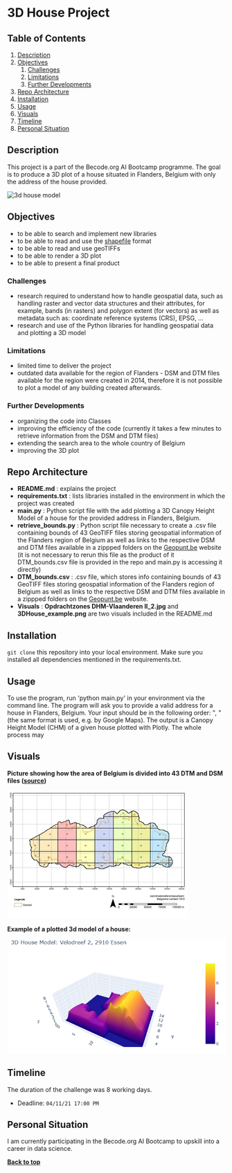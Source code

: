 # 3D House Project
## Table of Contents
1. [Description](#description)
1. [Objectives](#objectives)
	1. [Challenges](#challenges)
	2. [Limitations](#limitations)
	3. [Further Developments](#further-developments)
1. [Repo Architecture](#repo-architecture)
1. [Installation](#installation)
1. [Usage](#usage)
1. [Visuals](#visuals)
1. [Timeline](#timeline)
1. [Personal Situation](#personal-situation)

## Description
This project is a part of the Becode.org AI Bootcamp programme. The goal is to produce a 3D plot of a house situated in Flanders, Belgium with only the address of the house provided.

![3d house model](https://media.istockphoto.com/photos/yellow-house-on-white-background-picture-id1288550827?k=20&m=1288550827&s=612x612&w=0&h=AuvniCc5aIn8OtwuaKdq4PQWe-1RT1v-m68JmtGwluQ=)

## Objectives

- to be able to search and implement new libraries
- to be able to read and use the [shapefile](https://en.wikipedia.org/wiki/Shapefile) format
- to be able to read and use geoTIFFs
- to be able to render a 3D plot
- to be able to present a final product

### Challenges

* research required to understand how to handle geospatial data, such as handling raster and vector data structures and their attributes, for example, bands (in rasters) and polygon extent (for vectors) as well as metadata such as: coordinate reference systems (CRS), EPSG, ...
* research and use of the Python libraries for handling geospatial data and plotting a 3D model

### Limitations

* limited time to deliver the project
* outdated data available for the region of Flanders - DSM and DTM files available for the region were created in 2014, therefore it is not possible to plot a model of any building created afterwards. 

### Further Developments

* organizing the code into Classes
* improving the efficiency of the code (currently it takes a few minutes to retrieve information from the DSM and DTM files)
* extending the search area to the whole country of Belgium
* improving the 3D plot

## Repo Architecture

* **README.md**          : explains the project
* **requirements.txt**   : lists libraries installed in the environment in which the project was created 
* **main.py**            : Python script file with the add plotting a 3D Canopy Height Model of a house for the provided address in Flanders, Belgium.
* **retrieve_bounds.py** : Python script file necessary to create a .csv file containing bounds of 43 GeoTIFF files storing geospatial information of the Flanders region of Belgium as well as links to the respective DSM and DTM files available in a zippped folders on the [Geopunt.be](https://www.geopunt.be/) website (it is not necessary to rerun this file as the product of it DTM_bounds.csv file is provided in the repo and main.py is accessing it directly)
* **DTM_bounds.csv**     : .csv file, which stores info containing bounds of 43 GeoTIFF files storing geospatial information of the Flanders region of Belgium as well as links to the respective DSM and DTM files available in a zippped folders on the [Geopunt.be](https://www.geopunt.be/) website.
* **Visuals**            : **Opdrachtzones DHM-Vlaanderen II_2.jpg** and **3DHouse_example.png** are two visuals included in the README.md

## Installation

`git clone` this repository into your local environment. Make sure you installed all dependencies mentioned in the requirements.txt.

## Usage

To use the program, run 'python main.py' in your environment via the command line. The program will ask you to provide a valid address for a house in Flanders, Belgium. Your input should be in the following order: "<street><house number>, <postcode><municipality>" (the same format is used, e.g. by Google Maps). The output is a Canopy Height Model (CHM) of a given house plotted with Plotly. The whole process may 


## Visuals
**Picture showing how the area of Belgium is divided into 43 DTM and DSM files ([source](https://overheid.vlaanderen.be/dhm-digitaal-hoogtemodel-vlaanderen-ii))**
	
![DTM and DSM](https://github.com/kpranke/3D_houses/blob/main/Opdrachtzones%20DHM-Vlaanderen%20II_2.jpg)	
	
**Example of a plotted 3d model of a house:** 

![3d house model example](https://github.com/kpranke/3D_houses/blob/main/3DHouse_example.png)

## Timeline

The duration of the challenge was 8 working days.

- Deadline: `04/11/21 17:00 PM`

## Personal Situation

I am currently participating in the Becode.org AI Bootcamp to upskill into a career in data science.

**[Back to top](#table-of-contents)**
